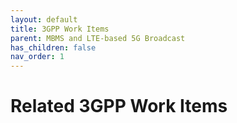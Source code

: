 ```yaml
---
layout: default
title: 3GPP Work Items
parent: MBMS and LTE-based 5G Broadcast
has_children: false
nav_order: 1
---
```


# Related 3GPP Work Items

